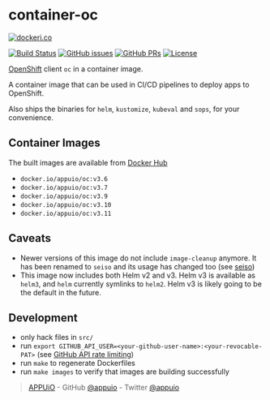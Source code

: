 # container-oc

[![dockeri.co](http://dockeri.co/image/appuio/oc)](https://hub.docker.com/r/appuio/oc/)

[![Build Status](https://img.shields.io/docker/cloud/build/appuio/oc.svg)](https://hub.docker.com/r/appuio/oc/builds
) [![GitHub issues](https://img.shields.io/github/issues-raw/appuio/container-oc.svg)](https://github.com/appuio/container-oc/issues
) [![GitHub PRs](https://img.shields.io/github/issues-pr-raw/appuio/container-oc.svg)](https://github.com/appuio/container-oc/pulls
) [![License](https://img.shields.io/github/license/appuio/container-oc.svg)](https://github.com/appuio/container-oc/blob/master/LICENSE)

[OpenShift][] client `oc` in a container image.

A container image that can be used in CI/CD pipelines to deploy apps to OpenShift.

Also ships the binaries for `helm`, `kustomize`, `kubeval` and `sops`, for your convenience.

## Container Images

The built images are available from [Docker Hub][hub]

- `docker.io/appuio/oc:v3.6`
- `docker.io/appuio/oc:v3.7`
- `docker.io/appuio/oc:v3.9`
- `docker.io/appuio/oc:v3.10`
- `docker.io/appuio/oc:v3.11`

## Caveats

* Newer versions of this image do not include `image-cleanup` anymore.
  It has been renamed to `seiso` and its usage has changed too (see [seiso])
* This image now includes both Helm v2 and v3. Helm v3 is available as `helm3`,
  and `helm` currently symlinks to `helm2`.
  Helm v3 is likely going to be the default in the future.

## Development

- only hack files in `src/`
- run `export GITHUB_API_USER=<your-github-user-name>:<your-revocable-PAT>` (see [GitHub API rate limiting][api-limit])
- run `make` to regenerate Dockerfiles
- run `make images` to verify that images are building successfully

> [APPUiO](https://appuio.ch) -
> GitHub [@appuio](https://github.com/appuio) -
> Twitter [@appuio](https://twitter.com/appuio)

[hub]: https://hub.docker.com/r/appuio/oc/tags
[OpenShift]: https://github.com/openshift/origin
[api-limit]: https://developer.github.com/v3/#rate-limiting
[seiso]: https://github.com/appuio/seiso
